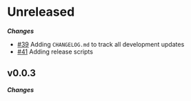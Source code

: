 # Unreleased

***Changes***

- [\#39](https://github.com/rotofury/xfury/issues/39) Adding `CHANGELOG.md` to track all development updates
- [\#41](https://github.com/rotofury/xfury/issues/41) Adding release scripts

## v0.0.3

***Changes***

